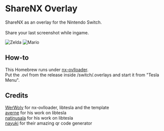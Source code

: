 # ShareNX Overlay
ShareNX as an overlay for the Nintendo Switch.<br><br>
Share your last screenshot while ingame.

![Zelda](/images/Zelda.jpg)
![Mario](/images/Mario.jpg)

## How-to
This Homebrew runs under [nx-ovlloader](https://github.com/WerWolv/nx-ovlloader/releases).<br>
Put the .ovl from the release inside /switch/.overlays and start it from "Tesla Menu".<br>

## Credits
[WerWolv](https://github.com/WerWolv) for nx-ovlloader, libtesla and the template<br>
[averne](https://github.com/averne) for his work on libtesla<br>
[natinusala](https://github.com/natinusala) for his work on libtesla<br>
[nayuki](https://github.com/nayuki/QR-Code-generator) for their amazing qr code generator<br>
